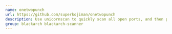 ```yaml
---
name: onetwopunch
url: https://github.com/superkojiman/onetwopunch
description: Use unicornscan to quickly scan all open ports, and then pass the open ports to nmap for detailed scans.
group: blackarch blackarch-scanner
---
```

